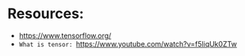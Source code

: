 # Resources:
* https://www.tensorflow.org/
* `What is tensor: `https://www.youtube.com/watch?v=f5liqUk0ZTw
